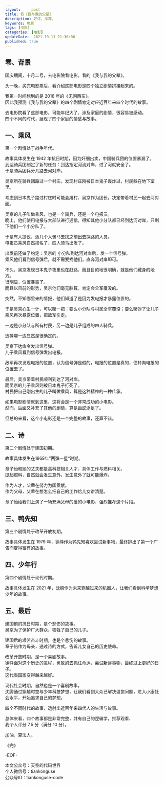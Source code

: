 ```yaml
---   
layout:     post  
title: 看《我与我的父辈》  
description: 好评，推荐。     
keywords: 电影  
tags: [电影]    
categories: [电影]  
updateDate:  2021-10-11 21:30:00  
published: true  
---  
```




## 零、背景


国庆期间，十月二号，去电影院看电影，看的《我与我的父辈》。  


头一晚，买完电影票后，看介绍这部电影是四个独立剧情拼接起来的。  


我第一时间想到的是 2018 年的《无问西东》。  
因此我预测《我与我的父辈》的四个剧情肯定对应近百年来四个时代的故事。  


去电影院看了这部电影，可能年纪大了，涉及家庭的剧情，很容易被感动。  
四个不同的时代，展现了四个家庭的情感与故事。  


## 一、乘风


第一个剧情处于战争年代。  


故事具体发生在 1942 年抗日时期，因为奸细出卖，中国骑兵团的位置暴漏了。  
到达骑兵团制定了新的任务：到达指定河流对岸，过了河就安全了。  
于是骑兵团兵分几路去河对岸。  


吴京所在骑兵团路过一个村庄，发现村庄刚被日本鬼子轰炸过，村民躲在地下室里。  


考虑到日本鬼子路过村庄时可能会屠村，吴京作为团长，决定带着村民一起去河对面。  


吴京的儿子叫做乘风，也是一个骑兵，还是一个电报员。  
晚上，他们使用电报与大部队进行通信，得知其他小分队都已经到达河对岸，只剩下他们一个小分队了。  


于是有人提议，派几个人骑马去找之前出去探路的人员。  
电报员乘风自然报名了，四人骑马出发了。  


出发前还做了约定：吴京的 小分队到达河对岸后，发一个信号弹。  
乘风他们看到信号弹后，就不需要找他们，直奔河对岸即可。  


不久，吴京发现日本鬼子夜里也在赶路，而且目的地很明确，就是他们藏身的地方。  
很明显，位置暴露了。  
而且以目前的形势，吴京他们毫无胜算，肯定会全军覆没的。  


突然，不知哪里来的情报，他们知道了是因为发电报才暴露位置的。  


于是吴京心生一计，可以赌一把：要么小分队与村民全军覆没；要么赌对了让儿子乘风再次暴露位置，把敌军引走。  


一边是小分队与所有村民，另一边是儿子组成的四人骑兵。  


选择哪一边显然是很确定的。  


吴京下达命令发出信号弹。  
儿子乘风看到信号弹发出电报。  


敌军再次发现电报的位置，认为信号弹是假的，电报的位置是真的，便转向电报的位置去了。  


最后，吴京带着村民顺利到达了河对岸。  
而吴京的儿子乘风则被日本鬼子打死了。  
村民把自己刚出生的儿子叫做乘风，算是这种精神的一种传承。  


如果电影剧情就到这里，这将会是一个非常成功的小电影。  
然而，后面又补充了其他的剧情，算是画蛇添足了。  


但总的来看，这个小电影还是一个完整的故事，还算不错。  



## 二、诗


第二个剧情处于建国初期。  


故事具体发生在1969年”两弹一星“时期。  


章子怡和她的丈夫都是高科技相关人才，具体工作与燃料相关。  
提起燃料，自然就会发生意外，发生意外了就可能爆炸。  


作为人才，父辈在努力为国贡献。  
作为父母，父辈在想怎么把自己的工作给儿女讲清楚。  


章子怡给我们上演了一场充满父母的爱的小电影，强烈推荐这个片段。  


## 三、鸭先知  


第三个剧情处于改革开放初期。  


故事具体发生在 1979 年，徐峥作为鸭先知喜欢尝试新事物，最终排出了第一个广告而变得富有的故事。  



## 四、少年行


第四个剧情处于现代时期。  


故事具体发生在 2021 年，沈腾作为未来穿越过来的机器人，让我们看到科学梦想少年的故事。  


## 五、最后  


建国前的抗日时期，是个悲伤的故事。  
吴京为了保护广大群众，牺牲了自己的儿子。  


建国后的艰苦奋斗时期，也是个悲伤的故事。  
章子怡作为母亲，通过诗的方式，告诉儿女自己的历史使命。  


改革开放时期，是一个喜剧故事。  
徐峥面对这个历史的进程，勇敢的去抓住命运，尝试新鲜事物，最终过上更好的日子。  
这代表国家变得越来越好。  


现代社会时期，自然也是一个喜剧故事。  
沈腾通过穿越时空与少年科技梦想，让我们看到大众已解决温饱问题，进入小康社会水平，开始追求自己的梦想。  


四个不同时代的故事，透射出近百年来四代人的生活与故事。  


总体来看，四个故事都是非常完整，并有自己的逻辑学，推荐观看.  
我个人评分 7.5 分（满分 10 分）。  



加油，算法人。  


《完》  


-EOF-  



本文公众号：天空的代码世界  
个人微信号：tiankonguse  
公众号ID：tiankonguse-code  
  

